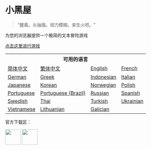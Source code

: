 小黑屋
===========
> "醒着。头抽搐。视力模糊。来生火吧。"

为您的浏览器提供一个极简的文本冒险游戏

[点击这里进行游戏](https://charlie520web.github.io/darkroom/)

<table>
<tr><th colspan=4>可用的语言</tr>
<tr>
	<td><a href="https://charlie520web.github.io/darkroom/?lang=zh_cn">简体中文</a></td>
	<td><a href="https://charlie520web.github.io/darkroom/?lang=zh_tw">繁体中文</a></td>
	<td><a href="https://charlie520web.github.io/darkroom/?lang=en">English</a></td>
	<td><a href="https://charlie520web.github.io/darkroom/?lang=fr">French</a></td>
</tr><tr>
	<td><a href="https://charlie520web.github.io/darkroom/?lang=de">German</a></td>
	<td><a href="https://charlie520web.github.io/darkroom/?lang=el">Greek</a></td>
	<td><a href="https://charlie520web.github.io/darkroom/?lang=id">Indonesian</a></td>
	<td><a href="https://charlie520web.github.io/darkroom/?lang=it">Italian</a></td>
</tr><tr>
	<td><a href="https://charlie520web.github.io/darkroom/?lang=ja">Japanese</a></td>
	<td><a href="https://charlie520web.github.io/darkroom/?lang=ko">Korean</a></td>
	<td><a href="https://charlie520web.github.io/darkroom/?lang=nb">Norwegian</a></td>
	<td><a href="https://charlie520web.github.io/darkroom/?lang=pl">Polish</a></td>
</tr><tr>
	<td><a href="https://charlie520web.github.io/darkroom/?lang=pt">Portuguese</a></td>
	<td><a href="https://charlie520web.github.io/darkroom/?lang=pt_br">Portuguese (Brazil)</a></td>
	<td><a href="https://charlie520web.github.io/darkroom/?lang=ru">Russian</a></td>
	<td><a href="https://charlie520web.github.io/darkroom/?lang=es">Spanish</a></td>
</tr><tr>
	<td><a href="https://charlie520web.github.io/darkroom/?lang=sv">Swedish</a></td>
	<td><a href="https://charlie520web.github.io/darkroom/?lang=th">Thai</a></td>
	<td><a href="https://charlie520web.github.io/darkroom/?lang=tr">Turkish</a></td>
	<td><a href="https://charlie520web.github.io/darkroom/?lang=uk">Ukrainian</a></td>
</tr><tr>
	<td><a href="https://charlie520web.github.io/darkroom/?lang=vi">Vietnamese</a></td>
	<td><a href="https://charlie520web.github.io/darkroom/?lang=lt_LT">Lithuanian</a></td>
	<td><a href="https://charlie520web.github.io/darkroom/?lang=gl">Galician</a></td>
</tr>
</table>

官方下载区：

<a href="https://itunes.apple.com/us/app/a-dark-room/id736683061"><img src="http://i.imgur.com/DMdnDYq.png" height="50"></a>
<a href="https://play.google.com/store/apps/details?id=com.yourcompany.adarkroom"><img src="http://i.imgur.com/bLWWj4r.png" height="50"></a>
